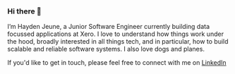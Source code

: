 ### Hi there 👋

I’m Hayden Jeune, a Junior Software Engineer currently building data focussed applications at Xero. I love to understand how things work under the hood, broadly interested in all things tech, and in particular, how to build scalable and reliable software systems. I also love dogs and planes.

If you'd like to get in touch, please feel free to connect with me on [LinkedIn](https://www.linkedin.com/in/haydenjeune/)

<!--
**haydenjeune/haydenjeune** is a ✨ _special_ ✨ repository because its `README.md` (this file) appears on your GitHub profile.

Here are some ideas to get you started:

- 🔭 I’m currently working on ...
- 🌱 I’m currently learning ...
- 👯 I’m looking to collaborate on ...
- 🤔 I’m looking for help with ...
- 💬 Ask me about ...
- 📫 How to reach me: ...
- 😄 Pronouns: ...
- ⚡ Fun fact: ...
-->
